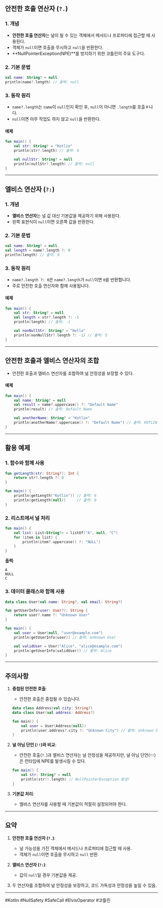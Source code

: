 ## **안전한 호출 연산자 (`?.`)**

### **1. 개념**
- **안전한 호출 연산자**는 널이 될 수 있는 객체에서 메서드나 프로퍼티에 접근할 때 사용된다.
- 객체가 `null`이면 호출을 무시하고 `null`을 반환한다.
- **NullPointerException(NPE)**를 방지하기 위한 코틀린의 주요 도구다.

### **2. 기본 문법**
```kotlin
val name: String? = null
println(name?.length) // 출력: null
```

### **3. 동작 원리**
- `name?.length`는 `name`이 `null`인지 확인 후, `null`이 아니면 `.length`를 호출ㅎ나다.
- `null`이면 아무 작업도 하지 않고 `null`을 반환한다.

#### **예제**
```kotlin
fun main() {
    val str: String? = "Kotlin"
    println(str?.length) // 출력: 6

    val nullStr: String? = null
    println(nullStr?.length) // 출력: null
}
```

---

## **엘비스 연산자 (`?:`)**

### **1. 개념**
- **엘비스 연산자**는 널 값 대신 기본값을 제공하기 위해 사용된다.
- 왼쪽 표현식이 `null`이면 오른쪽 값을 반환한다.

### **2. 기본 문법**
```kotlin
val name: String? = null
val length = name?.length ?: 0
println(length) // 출력: 0
```

### **3. 동작 원리**
- `name?.length ?: 0`은 `name?.length`가 `null`이면 `0`을 반환합니다.
- 주로 안전한 호출 연산자와 함께 사용됩니다.

#### **예제**
```kotlin
fun main() {
    val str: String? = null
    val length = str?.length ?: -1
    println(length) // 출력: -1

    val nonNullStr: String? = "Hello"
    println(nonNullStr?.length ?: -1) // 출력: 5
}
```

---

## **안전한 호출과 엘비스 연산자의 조합**

- 안전한 호출과 엘비스 연산자를 조합하여 널 안정성을 보장할 수 있다.

#### **예제**
```kotlin
fun main() {
    val name: String? = null
    val result = name?.uppercase() ?: "Default Name"
    println(result) // 출력: Default Name

    val anotherName: String? = "Kotlin"
    println(anotherName?.uppercase() ?: "Default Name") // 출력: KOTLIN
}
```

---

## **활용 예제**

### **1. 함수와 함께 사용**
```kotlin
fun getLength(str: String?): Int {
    return str?.length ?: 0
}

fun main() {
    println(getLength("Kotlin")) // 출력: 6
    println(getLength(null))     // 출력: 0
}
```

### **2. 리스트에서 널 처리**
```kotlin
fun main() {
    val list: List<String?> = listOf("A", null, "C")
    for (item in list) {
        println(item?.uppercase() ?: "NULL")
    }
}
```
**출력**:
```
A  
NULL  
C  
```

### **3. 데이터 클래스와 함께 사용**
```kotlin
data class User(val name: String?, val email: String?)

fun getUserInfo(user: User?): String {
    return user?.name ?: "Unknown User"
}

fun main() {
    val user = User(null, "user@example.com")
    println(getUserInfo(user)) // 출력: Unknown User

    val validUser = User("Alice", "alice@example.com")
    println(getUserInfo(validUser)) // 출력: Alice
}
```

---

## **주의사항**

1. **중첩된 안전한 호출**:
    - 안전한 호출은 중첩될 수 있습니다.
   ```kotlin
   data class Address(val city: String?)
   data class User(val address: Address?)

   fun main() {
       val user = User(Address(null))
       println(user.address?.city ?: "Unknown City") // 출력: Unknown City
   }
   ```

2. **널 아님 단언 (`!!`)와 비교**:
    - 안전한 호출(`?.`)과 엘비스 연산자는 널 안정성을 제공하지만, 널 아님 단언(`!!`)은 런타임에 NPE를 발생시킬 수 있다.
   ```kotlin
   fun main() {
       val str: String? = null
       println(str!!.length) // NullPointerException 발생!
   }
   ```

3. **기본값 처리**:
    - 엘비스 연산자를 사용할 때 기본값이 적절히 설정되어야 한다.

---

## **요약**

1. **안전한 호출 연산자 (`?.`)**:
    - 널 가능성을 가진 객체에서 메서드나 프로퍼티에 접근할 때 사용.
    - 객체가 `null`이면 호출을 무시하고 `null` 반환.

2. **엘비스 연산자 (`?:`)**:
    - 값이 `null`일 경우 기본값을 제공.

3. 두 연산자를 조합하여 널 안정성을 보장하고, 코드 가독성과 안정성을 높일 수 있음.

---

#Kotlin #NullSafety #SafeCall #ElvisOperator #코틀린
